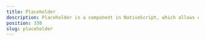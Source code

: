 ```yaml
---
title: Placeholder
description: Placeholder is a component in NativeScript, which allows using any UI native widget directly in the project.  Inside of the component, we can set up the needed native widget, while using its creatingView event. The example demonstrates basics of the Placeholder usage.
position: 330
slug: placeholder
---
```

